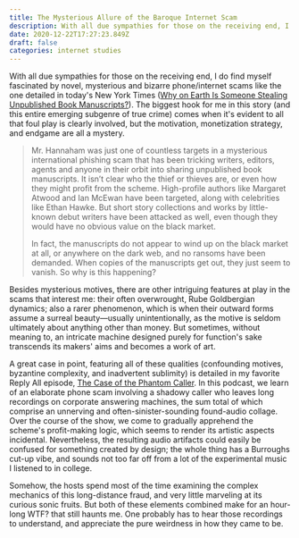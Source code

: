 ```yaml
---
title: The Mysterious Allure of the Baroque Internet Scam
description: With all due sympathies for those on the receiving end, I do find myself fascinated by novel, mysterious and bizarre phone/internet scams like the one detailed in today's New York Times.
date: 2020-12-22T17:27:23.849Z
draft: false
categories: internet studies
---
```

With all due sympathies for those on the receiving end, I do find myself fascinated by novel, mysterious and bizarre phone/internet scams like the one detailed in today's New York Times ([Why on Earth Is Someone Stealing Unpublished Book Manuscripts?](https://www.nytimes.com/2020/12/21/books/publishing-manuscripts-phishing-scam.html?referringSource=articleShare)). The biggest hook for me in this story (and this entire emerging subgenre of true crime) comes when it's evident to all that foul play is clearly involved, but the motivation, monetization strategy, and endgame are all a mystery.

> Mr. Hannaham was just one of countless targets in a mysterious international phishing scam that has been tricking writers, editors, agents and anyone in their orbit into sharing unpublished book manuscripts. It isn’t clear who the thief or thieves are, or even how they might profit from the scheme. High-profile authors like Margaret Atwood and Ian McEwan have been targeted, along with celebrities like Ethan Hawke. But short story collections and works by little-known debut writers have been attacked as well, even though they would have no obvious value on the black market.
>
> In fact, the manuscripts do not appear to wind up on the black market at all, or anywhere on the dark web, and no ransoms have been demanded. When copies of the manuscripts get out, they just seem to vanish. So why is this happening?

Besides mysterious motives, there are other intriguing features at play in the scams that interest me: their often overwrought, Rube Goldbergian dynamics; also a rarer phenomenon, which is when their outward forms assume a surreal beauty—usually unintentionally, as the motive is seldom ultimately about anything other than money. But sometimes, without meaning to, an intricate machine designed purely for function's sake transcends its makers' aims and becomes a work of art.

A great case in point, featuring all of these qualities (confounding motives, byzantine complexity, and inadvertent sublimity) is detailed in my favorite Reply All episode, [The Case of the Phantom Caller](https://gimletmedia.com/shows/reply-all/n8ho3a). In this podcast, we learn of an elaborate phone scam involving a shadowy caller who leaves long recordings on corporate answering machines, the sum total of which comprise an unnerving and often-sinister-sounding found-audio collage. Over the course of the show, we come to gradually apprehend the scheme's profit-making logic, which seems to render its artistic aspects incidental. Nevertheless, the resulting audio artifacts could easily be confused for something created by design; the whole thing has a Burroughs cut-up vibe, and sounds not too far off from a lot of the experimental music I listened to in college. 

Somehow, the hosts spend most of the time examining the complex mechanics of this long-distance fraud, and very little marveling at its curious sonic fruits. But both of these elements combined make for an hour-long WTF? that still haunts me. One probably has to hear those recordings to understand, and appreciate the pure weirdness in how they came to be.